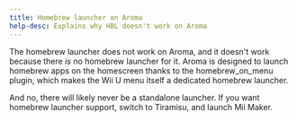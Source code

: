 ```yaml
---
title: Homebrew launcher on Aroma
help-desc: Explains why HBL doesn't work on Aroma
---
```


The homebrew launcher does not work on Aroma, and it doesn't work because there *is* no homebrew launcher for it. Aroma is designed to launch homebrew apps on the homescreen thanks to the homebrew_on_menu plugin, which makes the Wii U menu itself a dedicated homebrew launcher.

And no, there will likely never be a standalone launcher. If you want homebrew launcher support, switch to Tiramisu, and launch Mii Maker.
